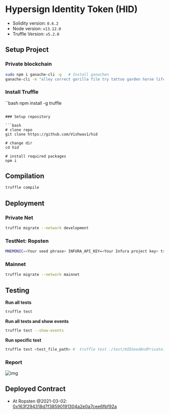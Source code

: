 # Hypersign Identity Token (HID)

- Solidity version: `0.6.2`
- Node version: `v13.12.0`
- Truffle Version: `v5.2.0`

## Setup Project

### Private blockchain

```bash
sudo npm i ganache-cli -g   # Install ganachen
ganache-cli -m "alley correct gorilla file try tattoo garden horse life build reward code" -b 10  # Run private blockchain network
```

### Install Truffle

``bash
npm install -g truffle
```

### Setup repository

```bash
# clone repo
git clone https://github.com/Vishwas1/hid

# change dir
cd hid

# install required packages
npm i 
```

## Compilation

```bash
truffle compile
```

## Deployment

### Private Net

```bash
truffle migrate --network development
```

### TestNet: Ropsten

```bash
MNEMONIC=<Your seed phrase> INFURA_API_KEY=<Your Infura project key> truffle migrate --network ropsten truffle migrate --network ropsten
```


### Mainnet

```bash
truffle migrate --network mainnet
```

## Testing

**Run all tests**

```bash
truffle test
```
**Run all tests and show events**

```bash
truffle test --show-events
```

**Run specific test**

```bash
truffle test <test_file_path> #  truffle test ./test/HIDSeedAndPrivateInvestors.test.js
```

### Report

![img](./others/test_report_03022021.png)


## Deployed Contract

- At Ropsten @2021-03-02: [0x163f294318d7f38590191304a2e0a7cee6fbf92a](https://ropsten.etherscan.io/address/0x163f294318d7f38590191304a2e0a7cee6fbf92a#code)


#